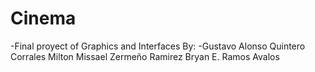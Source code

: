 # Cinema
-Final proyect of Graphics and Interfaces
By:
-Gustavo Alonso Quintero Corrales
Milton Missael Zermeño Ramirez
Bryan E. Ramos Avalos
